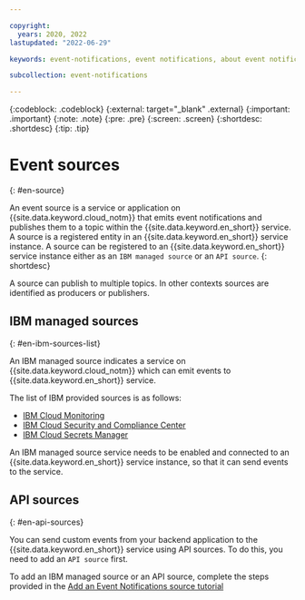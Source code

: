 ```yaml
---

copyright:
  years: 2020, 2022
lastupdated: "2022-06-29"

keywords: event-notifications, event notifications, about event notifications

subcollection: event-notifications

---
```


{:codeblock: .codeblock}
{:external: target="_blank" .external}
{:important: .important}
{:note: .note}
{:pre: .pre}
{:screen: .screen}
{:shortdesc: .shortdesc}
{:tip: .tip}

# Event sources
{: #en-source}

An event source is a service or application on {{site.data.keyword.cloud_notm}} that emits event notifications and publishes them to a topic within the {{site.data.keyword.en_short}} service. A source is a registered entity in an {{site.data.keyword.en_short}} service instance. A source can be registered to an {{site.data.keyword.en_short}} service instance either as an `IBM managed source` or an `API source`. 
{: shortdesc}

A source can publish to multiple topics. In other contexts sources are identified as producers or publishers.

## IBM managed sources
{: #en-ibm-sources-list}

An IBM managed source indicates a service on {{site.data.keyword.cloud_notm}} which can emit events to {{site.data.keyword.en_short}} service.

The list of IBM provided sources is as follows:
- [IBM Cloud Monitoring](https://cloud.ibm.com/docs/monitoring?topic=monitoring-notifications)
- [IBM Cloud Security and Compliance Center](https://cloud.ibm.com/docs/security-compliance?topic=security-compliance-event-notifications&interface=ui)
- [IBM Cloud Secrets Manager](https://cloud.ibm.com/docs/secrets-manager?topic=secrets-manager-event-notifications&interface=ui)

An IBM managed source service needs to be enabled and connected to an {{site.data.keyword.en_short}} service instance, so that it can send events to the service.

## API sources
{: #en-api-sources}

You can send custom events from your backend application to the {{site.data.keyword.en_short}} service using API sources. To do this, you need to add an `API source` first.

To add an IBM managed source or an API source, complete the steps provided in the [Add an Event Notifications source tutorial](/docs/event-notifications?topic=event-notifications-en-add-source)
